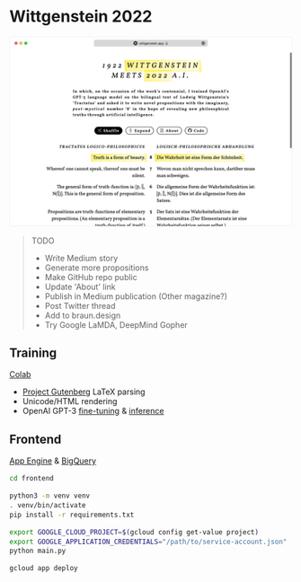 # Wittgenstein 2022

[![](website.png)](https://wittgenstein.app)

> TODO
> - Write Medium story
> - Generate more propositions
> - Make GitHub repo public
> - Update 'About' link
> - Publish in Medium publication (Other magazine?)
> - Post Twitter thread
> - Add to braun.design
> - Try Google LaMDA, DeepMind Gopher

## Training

[Colab](training.ipynb)

- [Project Gutenberg](https://www.gutenberg.org/ebooks/5740) LaTeX parsing
- Unicode/HTML rendering
- OpenAI GPT-3 [fine-tuning](https://beta.openai.com/docs/guides/fine-tuning) & [inference](https://beta.openai.com/docs/api-reference)

## Frontend

[App Engine](https://cloud.google.com/appengine/docs/standard/python3/runtime) & [BigQuery](https://cloud.google.com/bigquery/docs/quickstarts/quickstart-cloud-console)

```bash
cd frontend
```

```bash
python3 -m venv venv
. venv/bin/activate
pip install -r requirements.txt
```

```bash
export GOOGLE_CLOUD_PROJECT=$(gcloud config get-value project)
export GOOGLE_APPLICATION_CREDENTIALS="/path/to/service-account.json"
python main.py
```

```bash
gcloud app deploy
```
